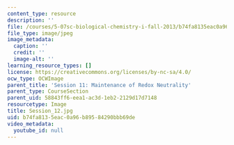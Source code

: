 ```yaml
---
content_type: resource
description: ''
file: /courses/5-07sc-biological-chemistry-i-fall-2013/b74fa8135eac0a96b89584290bbb69de_Session_12.jpg
file_type: image/jpeg
image_metadata:
  caption: ''
  credit: ''
  image-alt: ''
learning_resource_types: []
license: https://creativecommons.org/licenses/by-nc-sa/4.0/
ocw_type: OCWImage
parent_title: 'Session 11: Maintenance of Redox Neutrality'
parent_type: CourseSection
parent_uid: 58843ff6-eea1-ac3d-1eb2-2129d17d7148
resourcetype: Image
title: Session_12.jpg
uid: b74fa813-5eac-0a96-b895-84290bbb69de
video_metadata:
  youtube_id: null
---
```

